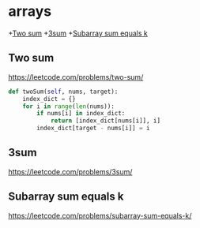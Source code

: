 # arrays
+[Two sum](#two-sum)
+[3sum](#3sum)
+[Subarray sum equals k](#subarray-sum-equals-k)

## Two sum

https://leetcode.com/problems/two-sum/

```python
def twoSum(self, nums, target):
    index_dict = {}
    for i in range(len(nums)):
        if nums[i] in index_dict:
            return [index_dict[nums[i]], i]
        index_dict[target - nums[i]] = i

```

## 3sum

https://leetcode.com/problems/3sum/

## Subarray sum equals k

https://leetcode.com/problems/subarray-sum-equals-k/
